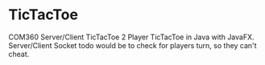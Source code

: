 # TicTacToe
COM360 Server/Client TicTacToe
2 Player TicTacToe in Java with JavaFX.  Server/Client Socket
todo would be to check for players turn, so they can't cheat.

